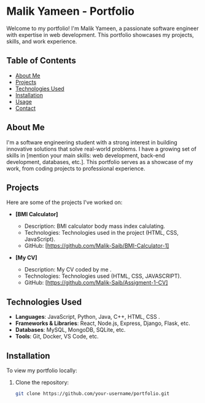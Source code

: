 # Malik Yameen - Portfolio

Welcome to my portfolio! I'm Malik Yameen, a passionate software engineer with expertise in web development. This portfolio showcases my projects, skills, and work experience.
## Table of Contents

- [About Me](#about-me)
- [Projects](#projects)
- [Technologies Used](#technologies-used)
- [Installation](#installation)
- [Usage](#usage)
- [Contact](#contact)

## About Me

I'm a software engineering student with a strong interest in building innovative solutions that solve real-world problems. I have a growing set of skills in [mention your main skills: web development, back-end development, databases, etc.]. This portfolio serves as a showcase of my work, from coding projects to professional experience.

## Projects

Here are some of the projects I've worked on:

- **[BMI Calculator]**
  - Description: BMI calculator body mass index calulating.
  - Technologies: Technologies used in the project (HTML, CSS, JavaScript).
  - GitHub: [https://github.com/Malik-Saib/BMI-Calculator-1]

- **[My CV]**
  - Description: My CV coded by me .
  - Technologies: Technologies used (HTML, CSS, JAVASCRIPT).
  - GitHub: [https://github.com/Malik-Saib/Assigment-1-CV]

## Technologies Used

- **Languages**: JavaScript, Python, Java, C++, HTML, CSS .
- **Frameworks & Libraries**: React, Node.js, Express, Django, Flask, etc.
- **Databases**: MySQL, MongoDB, SQLite, etc.
- **Tools**: Git, Docker, VS Code, etc.

## Installation

To view my portfolio locally:

1. Clone the repository:
   ```bash
   git clone https://github.com/your-username/portfolio.git
